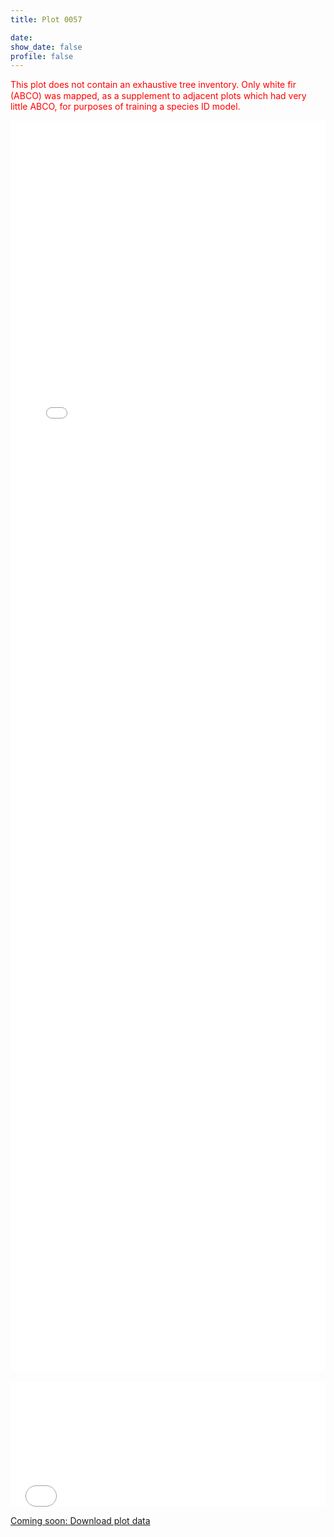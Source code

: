 ```yaml
---
title: Plot 0057

date:
show_date: false
profile: false
---
```


<p style="color: red; line-height: 125%;">This plot does not contain an exhaustive tree inventory. Only white fir (ABCO) was mapped, as a supplement to adjacent plots which had very little ABCO, for purposes of training a species ID model.</p>

<iframe src="/ground-plot-details-maps/0057.html" frameborder="0" scrolling="yes" seamless="seamless" style="display:block; width:100%; height:50vh; background: rgba(0,0,0,0);" class="tester"></iframe>

<br>

<iframe src="/ground-plot-details-datatables/0057.html" onload='javascript:(function(o){o.style.height=o.contentWindow.document.body.scrollHeight+"px";}(this));' style="height:200px;width:100%;border:none;overflow:hidden;padding:0;"></iframe>

[Coming soon: Download plot data](#)


<!-- Script to make the datatable the height to fit the data -->
<script type="application/javascript">
    var iframe = document.getElementById("myIframe");
 
    iframe.onload = function(){
    iframe.contentWindow.document.body.scrollHeight + 'px';
    }
</script>
